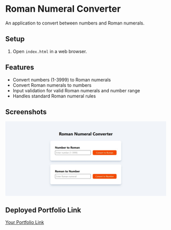 # Roman Numeral Converter

An application to convert between numbers and Roman numerals.

## Setup

1. Open `index.html` in a web browser.

## Features

- Convert numbers (1-3999) to Roman numerals
- Convert Roman numerals to numbers
- Input validation for valid Roman numerals and number range
- Handles standard Roman numeral rules

## Screenshots

![Roman Numeral Converter Screenshot](../projects-img/covert.jpeg)

## Deployed Portfolio Link

[Your Portfolio Link]()
